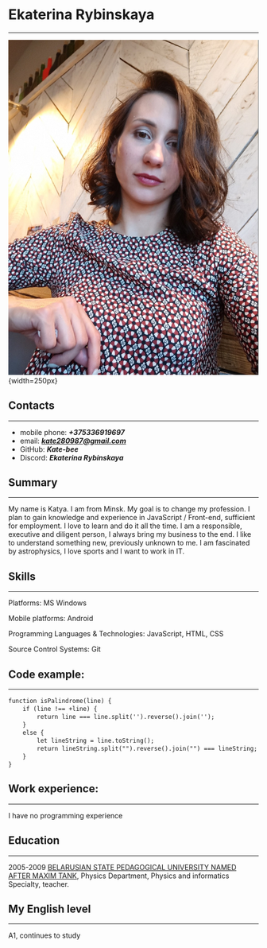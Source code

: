# Ekaterina Rybinskaya
---
![my photo](img/my_photo.jpg){width=250px}
## Contacts
---
* mobile phone: __*+375336919697*__
* email: __*kate280987@gmail.com*__
* GitHub: __*Kate-bee*__
* Discord: __*Ekaterina Rybinskaya*__

## Summary
---
My name is Katya. I am from Minsk.
My goal is to change my profession. I plan to gain knowledge and experience in JavaScript / Front-end, sufficient for employment. I love to learn and do it all the time. I am a responsible, executive and diligent person, I always bring my business to the end. I like to understand something new, previously unknown to me. I am fascinated by astrophysics, I love sports and I want to work in IT.

## Skills
---
Platforms: MS Windows

Mobile platforms: Android

Programming Languages & Technologies: JavaScript, HTML, CSS

Source Control Systems: Git
## Code example:
---
```
function isPalindrome(line) {
    if (line !== +line) {
        return line === line.split('').reverse().join('');
    }
    else {
        let lineString = line.toString();
        return lineString.split("").reverse().join("") === lineString;
    }
}
  ```
##  Work experience:
---
I have no programming experience
## Education
---
2005-2009 [BELARUSIAN STATE PEDAGOGICAL UNIVERSITY
NAMED AFTER MAXIM TANK](https://en.bspu.by/),
Physics Department, Physics and informatics Specialty, teacher.
## My English level
---

A1, continues to study